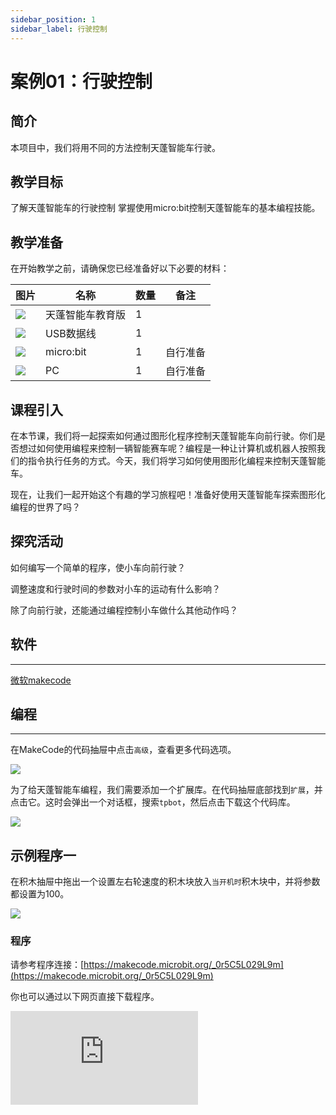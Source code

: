 ```yaml
---
sidebar_position: 1
sidebar_label: 行驶控制
---
```


# 案例01：行驶控制

## 简介

本项目中，我们将用不同的方法控制天蓬智能车行驶。

## 教学目标

了解天蓬智能车的行驶控制
掌握使用micro:bit控制天蓬智能车的基本编程技能。

## 教学准备

在开始教学之前，请确保您已经准备好以下必要的材料：

| 图片 | 名称 | 数量 | 备注 |
|---|---|---|---|
| ![](https://wiki-media-ef.oss-cn-hongkong.aliyuncs.com/docs/microbit/microbit-smart-car/microbit-tpbot-edu/TPBot_tianpeng_edu.png)| 天蓬智能车教育版 | 1 |   |
| ![](https://wiki-media-ef.oss-cn-hongkong.aliyuncs.com/docs/microbit/interesting-case/cutebot-fun-football-game-kit/cases-libraries/images/USB-data-cable.png) | USB数据线 | 1 |   |
| ![](https://wiki-media-ef.oss-cn-hongkong.aliyuncs.com/docs/microbit/interesting-case/cutebot-fun-football-game-kit/cases-libraries/images/microbit.png) | micro:bit | 1 | 自行准备 |
| ![](https://wiki-media-ef.oss-cn-hongkong.aliyuncs.com/docs/microbit/interesting-case/cutebot-fun-football-game-kit/cases-libraries/images/pc.png) | PC | 1 | 自行准备 |

## 课程引入
在本节课，我们将一起探索如何通过图形化程序控制天蓬智能车向前行驶。你们是否想过如何使用编程来控制一辆智能赛车呢？编程是一种让计算机或机器人按照我们的指令执行任务的方式。今天，我们将学习如何使用图形化编程来控制天蓬智能车。

现在，让我们一起开始这个有趣的学习旅程吧！准备好使用天蓬智能车探索图形化编程的世界了吗？

## 探究活动

如何编写一个简单的程序，使小车向前行驶？

调整速度和行驶时间的参数对小车的运动有什么影响？

除了向前行驶，还能通过编程控制小车做什么其他动作吗？

## 软件
---
[微软makecode](https://makecode.microbit.org/#)


## 编程
---


在MakeCode的代码抽屉中点击`高级`，查看更多代码选项。

![](https://wiki-media-ef.oss-cn-hongkong.aliyuncs.com/docs/microbit/microbit-smart-car/microbit-tpbot/images/TPBot_tianpeng_case_01_02.png)

为了给天蓬智能车编程，我们需要添加一个扩展库。在代码抽屉底部找到`扩展`，并点击它。这时会弹出一个对话框，搜索`tpbot`，然后点击下载这个代码库。

![](https://wiki-media-ef.oss-cn-hongkong.aliyuncs.com/docs/microbit/microbit-smart-car/microbit-tpbot/images/TPBot_tianpeng_case_01_03.png)

## 示例程序一

在积木抽屉中拖出一个设置左右轮速度的积木块放入`当开机时`积木块中，并将参数都设置为100。

![](https://wiki-media-ef.oss-cn-hongkong.aliyuncs.com/docs/microbit/microbit-smart-car/microbit-tpbot/images/TPBot_tianpeng_case_01_04.png)

### 程序

请参考程序连接：[https://makecode.microbit.org/_0r5C5L029L9m](https://makecode.microbit.org/_0r5C5L029L9m)

你也可以通过以下网页直接下载程序。

<div
    style={{
        position: 'relative',
        paddingBottom: '60%',
        overflow: 'hidden',
    }}
>
    <iframe
        src="https://makecode.microbit.org/_UatK2a6cgc7u"
        frameborder="0"
        sandbox="allow-popups allow-forms allow-scripts allow-same-origin"
        style={{
            position: 'absolute',
            width: '100%',
            height: '100%',
        }}
    />
</div>
---

## 结论

天蓬智能车会一直向前行驶

## 示例程序二

在积木抽屉中拖出一个`向前进速度为100%持续0秒`的积木块放入`当开机时`积木块中，并将参数都设置为速度100、持续3秒。

![](https://wiki-media-ef.oss-cn-hongkong.aliyuncs.com/docs/microbit/microbit-smart-car/microbit-tpbot/images/TPBot_tianpeng_case_01_05.png)

### 程序

请参考程序连接：[https://makecode.microbit.org/_XXH3yP66oRRp](https://makecode.microbit.org/_XXH3yP66oRRp)

你也可以通过以下网页直接下载程序。

<div
    style={{
        position: 'relative',
        paddingBottom: '60%',
        overflow: 'hidden',
    }}
>
    <iframe
        src="https://makecode.microbit.org/_UatK2a6cgc7u"
        frameborder="0"
        sandbox="allow-popups allow-forms allow-scripts allow-same-origin"
        style={{
            position: 'absolute',
            width: '100%',
            height: '100%',
        }}
    />
</div>


## 结论


天蓬智能车全速前进三秒后停车

## 示例程序三

在积木抽屉中拖出一个`向前进速度为100%`的积木块放入`当按钮A被按下时`中，然后设置暂停2000ms，然后在积木抽屉中拖出`立刻停车`放入`当按钮A被按下时`中。

![](https://wiki-media-ef.oss-cn-hongkong.aliyuncs.com/docs/microbit/microbit-smart-car/microbit-tpbot/images/TPBot_tianpeng_case_01_06.png)

### 程序

请参考程序连接：[https://makecode.microbit.org/_7YPHM8Tkfbka](https://makecode.microbit.org/_7YPHM8Tkfbka)


你也可以通过以下网页直接下载程序。

<div
    style={{
        position: 'relative',
        paddingBottom: '60%',
        overflow: 'hidden',
    }}
>
    <iframe
        src="https://makecode.microbit.org/_7YPHM8Tkfbka"
        frameborder="0"
        sandbox="allow-popups allow-forms allow-scripts allow-same-origin"
        style={{
            position: 'absolute',
            width: '100%',
            height: '100%',
        }}
    />
</div>


## 结论


当按钮A被按下后，天蓬智能车全速前进两秒后停车
